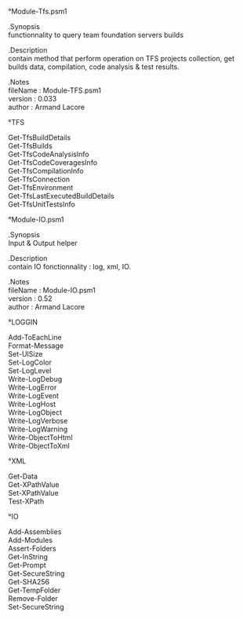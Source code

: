 °Module-Tfs.psm1  

.Synopsis  
functionnality to query team foundation servers builds  

.Description  
contain method that perform operation on TFS projects collection, get builds data, compilation, code analysis & test results.  

.Notes   
	fileName	: Module-TFS.psm1  
	version		: 0.033  
	author		: Armand Lacore  

°TFS   

Get-TfsBuildDetails  
Get-TfsBuilds   
Get-TfsCodeAnalysisInfo  
Get-TfsCodeCoveragesInfo  
Get-TfsCompilationInfo  
Get-TfsConnection  
Get-TfsEnvironment  
Get-TfsLastExecutedBuildDetails  
Get-TfsUnitTestsInfo  
 
°Module-IO.psm1  

.Synopsis  
Input & Output helper  

.Description  
contain IO fonctionnality : log, xml, IO.  

.Notes  
	fileName	: Module-IO.psm1  
	version		: 0.52  
	author		: Armand Lacore  

°LOGGIN  

Add-ToEachLine  
Format-Message  
Set-UISize  
Set-LogColor  
Set-LogLevel  
Write-LogDebug  
Write-LogError  
Write-LogEvent  
Write-LogHost  
Write-LogObject  
Write-LogVerbose  
Write-LogWarning  
Write-ObjectToHtml  
Write-ObjectToXml  

°XML  

Get-Data  
Get-XPathValue  
Set-XPathValue  
Test-XPath  

°IO   

Add-Assemblies  
Add-Modules  
Assert-Folders  
Get-InString  
Get-Prompt  
Get-SecureString  
Get-SHA256  
Get-TempFolder  
Remove-Folder  
Set-SecureString  
